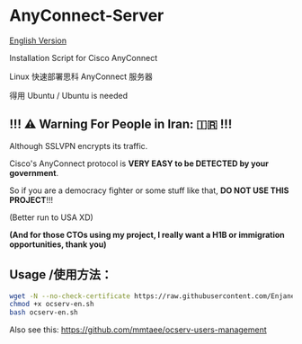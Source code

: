 # AnyConnect-Server

[English Version](/README.EN.md)

Installation Script for Cisco AnyConnect

Linux 快速部署思科 AnyConnect 服务器

得用 Ubuntu / Ubuntu is needed

## !!! ⚠️ Warning For People in Iran: 🇮🇷 !!!

Although SSLVPN encrypts its traffic.

Cisco's AnyConnect protocol is **VERY EASY to be DETECTED by your government**.

So if you are a democracy fighter or some stuff like that, **DO NOT USE THIS PROJECT**!!!

(Better run to USA XD)

**(And for those CTOs using my project, I really want a H1B or immigration opportunities, thank you)**

## Usage /使用方法：

```bash
wget -N --no-check-certificate https://raw.githubusercontent.com/Enjaneb/AnyConnect-Server/main/ocserv-en.sh
chmod +x ocserv-en.sh
bash ocserv-en.sh
```

Also see this: https://github.com/mmtaee/ocserv-users-management
